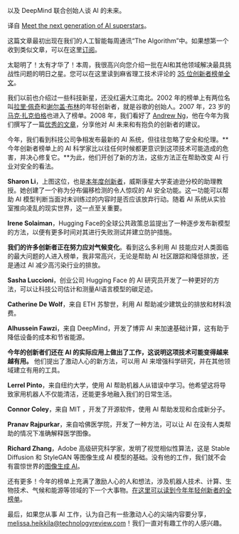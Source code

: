 <!-- 
# 迎接AI新星的到来
https://wp.technologyreview.com/wp-content/uploads/2023/09/SharonLi_Stathas_34-algo.jpeg?fit=1456，818
Sharon Li
 -->

以及 DeepMind 联合创始人谈 AI 的未来。

译自 [Meet the next generation of AI superstars](https://www.technologyreview.com/2023/09/19/1079846/meet-the-next-generation-of-ai-superstars/)。

这篇文章最初出现在我们的人工智能每周通讯“The Algorithm”中。如果想第一个收到类似文章，可以在这里[订阅](https://forms.technologyreview.com/newsletters/ai-demystified-the-algorithm/?_ga=2.244492741.1381110989.1695217794-1092118549.1695119888)。

太聪明了！太有才华了！本周，我很高兴向您介绍一批在AI和其他领域解决最具挑战性问题的明日之星。您可以在这里读到麻省理工技术评论的 [35 位创新者榜单全文](https://www.technologyreview.com/innovators-under-35/artificial-intelligence-2023/?truid=&utm_source=the_algorithm&utm_medium=email&utm_campaign=the_algorithm.unpaid.engagement&utm_content=09-18-2023)。

我们以前也介绍过一些科技新星，还没红遍大江南北。2002 年的榜单上有两位名叫[拉里·佩奇](https://www.innovatorsunder35.com/the-list/larry-page/?truid=&utm_source=the_algorithm&utm_medium=email&utm_campaign=the_algorithm.unpaid.engagement&utm_content=09-18-2023)和[谢尔盖·布林](https://www.innovatorsunder35.com/the-list/sergey-brin/?truid=&utm_source=the_algorithm&utm_medium=email&utm_campaign=the_algorithm.unpaid.engagement&utm_content=09-18-2023)的年轻创新者，就是谷歌的创始人。2007 年，23 岁的[马克·扎克伯格](https://www.technologyreview.com/innovator/mark-zuckerberg/?truid=&utm_source=the_algorithm&utm_medium=email&utm_campaign=the_algorithm.unpaid.engagement&utm_content=09-18-2023)也进入了榜单。2008 年，我们看好了 [Andrew Ng](https://www.innovatorsunder35.com/the-list/andrew-ng/?truid=&utm_source=the_algorithm&utm_medium=email&utm_campaign=the_algorithm.unpaid.engagement&utm_content=09-18-2023)，他在今年为我们撰写了一篇[优秀的文章](https://www.technologyreview.com/2023/09/12/1078367/andrew-ng-innovator-ai/?truid=&utm_source=the_algorithm&utm_medium=email&utm_campaign=the_algorithm.unpaid.engagement&utm_content=09-18-2023)，分享他对 AI 未来和有抱负的创新者的建议。

今年，我们看到科技公司争相发布最新的 AI 系统，但往往忽略了安全和伦理。**今年创新者榜单上的 AI 科学家比以往任何时候都更意识到这项技术可能造成的危害，并决心修复它。**为此，他们开创了新的方法，这些方法正在帮助改变 AI 行业对安全的看法。

**Sharon Li**，上图这位，也是[本年度创新者](https://www.technologyreview.com/2023/09/12/1078351/sharon-li-ai-innovation/?truid=&utm_source=the_algorithm&utm_medium=email&utm_campaign=the_algorithm.unpaid.engagement&utm_content=09-18-2023)，威斯康星大学麦迪逊分校的助理教授。她创建了一个称为分布偏移检测的令人惊叹的 AI 安全功能。这一功能可以帮助 AI 模型判断当面对未训练过的内容时是否应该放弃行动。随着 AI 系统从实验室推向凌乱的现实世界，这一点至关重要。

**Irene Solaiman**，Hugging Face的全球公共政策总监提出了一种逐步发布新模型的方法，以便有更多时间对其进行失败测试并建立防护措施。

**我们的许多创新者正在努力应对气候变化**。看到这么多利用 AI 技能应对人类面临的最大问题的人进入榜单，我非常高兴，无论是帮助 AI 社区跟踪和降低排放，还是通过 AI 减少高污染行业的排放。

**Sasha Luccioni**，创业公司 Hugging Face 的 AI 研究员开发了一种更好的方法，可以让科技公司估计和测量AI语言模型的碳足迹。

**Catherine De Wolf**，来自 ETH 苏黎世，利用 AI 帮助减少建筑业的排放和材料浪费。

**Alhussein Fawzi**，来自 DeepMind，开发了博弈 AI 来加速基础计算，这有助于降低设备的成本和节省能源。

**今年的创新者们还在 AI 的实际应用上做出了工作，这说明这项技术可能变得越来越有用。** 他们提出了激动人心的新方法，可以用 AI 来增强科学研究，并在其他领域建立有用的工具。

**Lerrel Pinto**，来自纽约大学，使用 AI 帮助机器人从错误中学习。他希望这将导致家用机器人不仅能清洁，还能更多地融入我们的日常生活。

**Connor Coley**，来自 MIT ，开发了开源软件，使用 AI 帮助发现和合成新分子。

**Pranav Rajpurkar**，来自哈佛医学院，开发了一种方法，可以让 AI 在没有人类帮助的情况下准确解释医学图像。

**Richard Zhang**，Adobe 高级研究科学家，发明了视觉相似性算法，这是 Stable Diffusion 和 StyleGAN 等图像生成 AI 模型的基础。没有他的工作，我们就不会有震惊世界的[图像生成 AI](https://www.technologyreview.com/2022/12/16/1065005/generative-ai-revolution-art/?truid=&utm_source=the_algorithm&utm_medium=email&utm_campaign=the_algorithm.unpaid.engagement&utm_content=09-18-2023)。

还有更多！今年的榜单上充满了激励人心的人和想法，涉及机器人技术、计算、生物技术、气候和能源等领域的下一个大事物。[在这里可以读到今年年轻创新者的全榜单](https://www.technologyreview.com/innovators-under-35/2023/?truid=&utm_source=the_algorithm&utm_medium=email&utm_campaign=the_algorithm.unpaid.engagement&utm_content=09-18-2023)。

最后，如果您从事 AI 工作，认为自己有一些激动人心的尖端内容要分享，melissa.heikkila@technologyreview.com！我们一直对有趣工作的人感兴趣。
